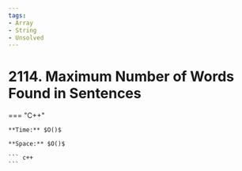 ```yaml
---
tags:
- Array
- String
- Unsolved
---
```



# 2114. Maximum Number of Words Found in Sentences

=== "C++"

    **Time:** $O()$

    **Space:** $O()$

    ``` c++
    ```